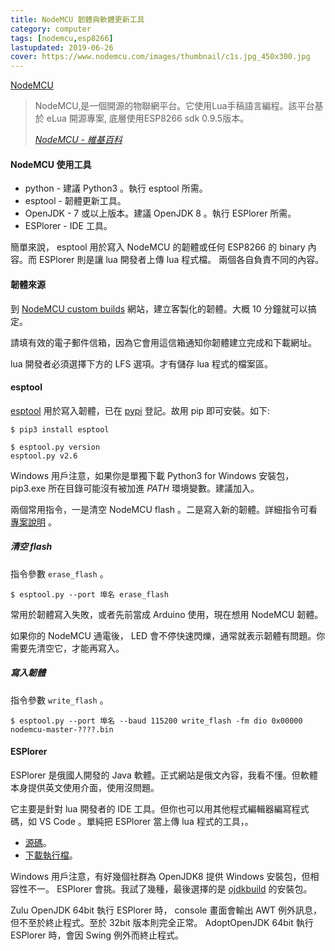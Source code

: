 ```yaml
---
title: NodeMCU 韌體與軟體更新工具
category: computer
tags: [nodemcu,esp8266]
lastupdated: 2019-06-26
cover: https://www.nodemcu.com/images/thumbnail/c1s.jpg_450x300.jpg
---
```


[NodeMCU](https://www.nodemcu.com/index_cn.html)

<blockquote>
<p>NodeMCU,是一個開源的物聯網平台。它使用Lua手稿語言編程。該平台基於 eLua 開源專案, 底層使用ESP8266 sdk 0.9.5版本。
</p>
<cite><a href="https://zh.wikipedia.org/wiki/NodeMCU">NodeMCU - 維基百科</a></cite>
</blockquote>

#### NodeMCU 使用工具

* python - 建議 Python3 。執行 esptool 所需。
* esptool - 韌體更新工具。
* OpenJDK - 7 或以上版本。建議 OpenJDK 8 。執行 ESPlorer 所需。
* ESPlorer - IDE 工具。

簡單來說， esptool 用於寫入 NodeMCU 的韌體或任何 ESP8266 的 binary 內容。而 ESPlorer 則是讓 lua 開發者上傳 lua 程式檔。
兩個各自負責不同的內容。

<!--more-->

#### 韌體來源

到 [NodeMCU custom builds](https://nodemcu-build.com/) 網站，建立客製化的韌體。大概 10 分鐘就可以搞定。

請填有效的電子郵件信箱，因為它會用這信箱通知你韌體建立完成和下載網址。

lua 開發者必須選擇下方的 LFS 選項。才有儲存 lua 程式的檔案區。

#### esptool

[esptool](https://github.com/espressif/esptool) 用於寫入韌體，已在 [pypi](https://pypi.org/project/esptool/) 登記。故用 pip 即可安裝。如下:

```term
$ pip3 install esptool

$ esptool.py version
esptool.py v2.6
```

Windows 用戶注意，如果你是單獨下載 Python3 for Windows 安裝包， pip3.exe 所在目錄可能沒有被加進 <var>PATH</var> 環境變數。建議加入。

兩個常用指令，一是清空 NodeMCU flash 。二是寫入新的韌體。詳細指令可看 [專案說明](https://github.com/espressif/esptool) 。

##### 清空 flash

指令參數 `erase_flash` 。

```term
$ esptool.py --port 埠名 erase_flash

```

常用於韌體寫入失敗，或者先前當成 Arduino 使用，現在想用 NodeMCU 韌體。

如果你的 NodeMCU 通電後， LED 會不停快速閃爍，通常就表示韌體有問題。你需要先清空它，才能再寫入。

##### 寫入韌體

指令參數 `write_flash` 。

```term
$ esptool.py --port 埠名 --baud 115200 write_flash -fm dio 0x00000 nodemcu-master-????.bin

```

#### ESPlorer

ESPlorer 是俄國人開發的 Java 軟體。正式網站是俄文內容，我看不懂。但軟體本身提供英文使用介面，使用沒問題。

它主要是針對 lua 開發者的 IDE 工具。但你也可以用其他程式編輯器編寫程式碼，如 VS Code 。單純把 ESPlorer 當上傳 lua 程式的工具，。

* [源碼](https://github.com/4refr0nt/ESPlorer)。
* [下載執行檔](http://esp8266.ru/esplorer-latest/?f=ESPlorer.zip)。

Windows 用戶注意，有好幾個社群為 OpenJDK8 提供 Windows 安裝包，但相容性不一。 ESPlorer 會挑。我試了幾種，最後選擇的是 [ojdkbuild](https://github.com/ojdkbuild/ojdkbuild) 的安裝包。

Zulu OpenJDK 64bit 執行 ESPlorer 時， console 畫面會輸出 AWT 例外訊息，但不至於終止程式。至於 32bit 版本則完全正常。 AdoptOpenJDK 64bit 執行 ESPlorer 時，會因 Swing 例外而終止程式。

